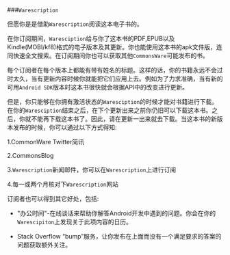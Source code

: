 ###`Warescription`

但愿你是是借助`Warescription`阅读这本电子书的。

在你订阅期间，`Waresciption`给与你了这本书的PDF,EPUB以及Kindle(MOBI/kf8)格式的电子版本及其更新。你也能使用这本书的apk文件版，连同快速全文搜索。在订阅期间你也可以获取其他`CommonsWare`可能发布的书。

每个订阅者在每个版本上都能有带有姓名的标题。这样的话，你的书籍永远不会过时太久，当有更新内容时候你就能把它们应用上去。例如为了力求准确，当有新的可用`Android SDK`版本时这本书很快就会根据API中的改变进行更新。

但是，你只能够在你拥有激活状态的`Waresciption`的时候才能对书籍进行下载。在你的`Waresciption`结束之后，在下个更新出来之前你仍旧可以下载这本书。之后，你就不能再下载这本书了。因此，请在更新一出来就去下载。当这本书的新版本发布的时候，你可以通过以下方式得知:

1.CommonWare Twitter简讯

2.CommonsBlog

3.`Warescription`新闻邮件，你可以在`Warescription`上进行订阅

4.每一或两个月核对下`Warescription`网站

订阅者也可以得到其它好处，包括:

* "办公时间"-在线谈话来帮助你解答Android开发中遇到的问题。你会在你的`Warescipiton`上发现关于此项内容的日历。

* Stack Overflow “bump”服务，让你发布在上面而没有一个满足要求的答案的问题获取额外关注。
